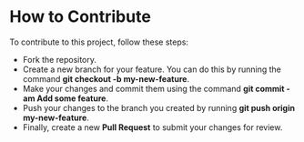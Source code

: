 # How to Contribute
To contribute to this project, follow these steps:

- Fork the repository.
- Create a new branch for your feature. You can do this by running the command **git checkout -b my-new-feature**.
- Make your changes and commit them using the command **git commit -am Add some feature**.
- Push your changes to the branch you created by running **git push origin my-new-feature**.
- Finally, create a new **Pull Request** to submit your changes for review.